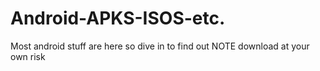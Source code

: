 # Android-APKS-ISOS-etc.
Most android stuff are here so dive in to find out NOTE download at your own risk 
